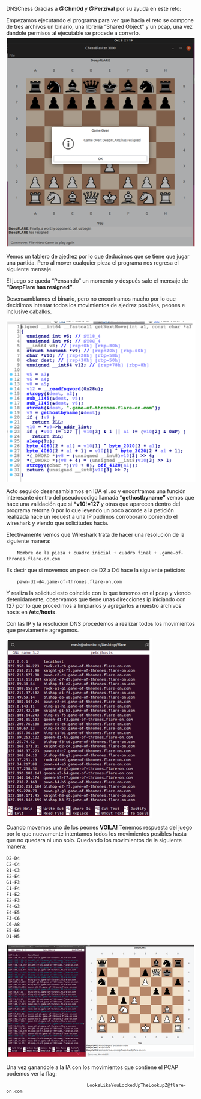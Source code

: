 
DNSChess
Gracias a <b>@Chm0d </b>y <b>@Perzival</b> por su ayuda en este reto:

Empezamos ejecutando el programa para ver que hacia el reto se compone de tres archivos un binario, una librería “Shared Object” y un pcap, una vez dándole permisos al ejecutable se procede a correrlo.
![Alt text](https://github.com/xxmeshx/flareon6/blob/master/DNSChess/deepresigned.png)

Vemos un tablero de ajedrez por lo que deducimos que se tiene que jugar una partida. Pero al mover cualquier pieza el programa nos regresa el siguiente mensaje.


<p>El juego se queda “Pensando” un momento y después sale el mensaje de <b>“DeepFlare has resigned”</b>.</p>

Desensamblamos el binario, pero no encontramos mucho por lo que decidimos intentar todos los movimientos de ajedrez posibles, peones e inclusive caballos.

![Alt text](https://github.com/xxmeshx/flareon6/blob/master/DNSChess/getnextmove.png)

Acto seguido desensamblamos en IDA el .so y encontramos una función interesante dentro del pseudocodigo llamada <b>“gethostbyname”</b> vemos que hace una validación que si <b>*v10!=127</b> y otras que aparecen dentro del programa retorna 0  por lo que leyendo un poco acorde a la petición realizada hace un request a una IP pudimos corroborarlo poniendo el wireshark y viendo que solicitudes hacia.

Efectivamente vemos que Wireshark trata de hacer una resolución de la siguiente manera:

        Nombre de la pieza + cuadro inicial + cuadro final + .game-of-thrones.flare-on.com

Es decir que si movemos un peon de D2 a D4 hace la siguiente petición:

        pawn-d2-d4.game-of-thrones.flare-on.com
Y realiza la solicitud esto coincide con lo que tenemos en el pcap y viendo detenidamente, observamos que tiene unas direcciones ip iniciando con 127 por lo que procedimos a limpiarlos y agregarlos a nuestro archivos hosts en <b>/etc/hosts</b>.


Con las IP y la resolución DNS procedemos a realizar todos los movimientos que previamente agregamos. 

![Alt text](https://github.com/xxmeshx/flareon6/blob/master/DNSChess/hosts.png)

Cuando movemos uno de los peones <b>VOILA!</b> Tenemos respuesta del juego por lo que nuevamente intentamos todos los movimientos posibles hasta que no quedara ni uno solo. Quedando los movimientos de la siguiente manera:

    D2-D4
    C2-C4
    B1-C3
    E2-E4
    G1-F3
    C1-F4
    F1-E2
    E2-F3
    F4-G3
    E4-E5
    F3-C6
    C6-A8
    E5-E6
    D1-H5



![Alt text](https://github.com/xxmeshx/flareon6/blob/master/DNSChess/dnschessflag.png)


Una vez ganandole a la IA con los movimientos que contiene el PCAP podemos ver la flag:

                                  LooksLikeYouLockedUpTheLookupZ@flare-on.com





